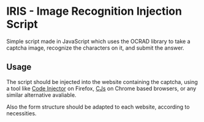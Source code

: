 # IRIS - Image Recognition Injection Script

Simple script made in JavaScript which uses the OCRAD library to take a captcha image, recognize the characters on it, and submit the answer.

## Usage

The script should be injected into the website containing the captcha, using a tool like [Code Injector](https://addons.mozilla.org/es/firefox/addon/codeinjector/) on Firefox, [CJs](https://chromewebstore.google.com/detail/custom-javascript-for-web/ddbjnfjiigjmcpcpkmhogomapikjbjdk?pli=1) on Chrome based browsers, or any similar alternative avaliable.

Also the form structure should be adapted to each website, according to necessities.
